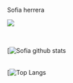 <p>Sofia herrera</p>

<img src="https://user-images.githubusercontent.com/63525754/139300955-18ce673f-9ac7-4614-ac0c-dca6f9298e21.png">

<br>
<br>
<br>

[![Sofia github stats](https://github-readme-stats.vercel.app/api?username=sofiagaona&show_icons=true&theme=onedark)
<br>
<br>
<br>
[![Top Langs](https://github-readme-stats.vercel.app/api/top-langs/?username=sofiagaona&show_icons=true&theme=onedark)
